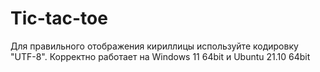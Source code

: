 # Tic-tac-toe

Для правильного отображения кириллицы используйте кодировку "UTF-8".
Корректно работает на Windows 11 64bit и Ubuntu 21.10 64bit